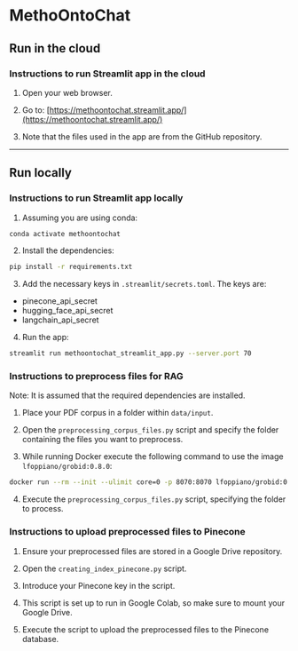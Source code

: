 # MethoOntoChat

## Run in the cloud

### Instructions to run Streamlit app in the cloud

1) Open your web browser.

2) Go to: [https://methoontochat.streamlit.app/](https://methoontochat.streamlit.app/)

3) Note that the files used in the app are from the GitHub repository.

---

## Run locally

### Instructions to run Streamlit app locally

1) Assuming you are using conda:
```bash
conda activate methoontochat
```

2) Install the dependencies:
```bash
pip install -r requirements.txt
```

3) Add the necessary keys in `.streamlit/secrets.toml`. The keys are:
* pinecone_api_secret
* hugging_face_api_secret
* langchain_api_secret

4) Run the app:
```bash
streamlit run methoontochat_streamlit_app.py --server.port 70
```

### Instructions to preprocess files for RAG
Note: It is assumed that the required dependencies are installed.

1) Place your PDF corpus in a folder within `data/input`.

2) Open the `preprocessing_corpus_files.py` script and specify the folder containing the files you want to preprocess.

3) While running Docker execute the following command to use the image `lfoppiano/grobid:0.8.0`:
```bash
docker run --rm --init --ulimit core=0 -p 8070:8070 lfoppiano/grobid:0.8.0
```

4) Execute the `preprocessing_corpus_files.py` script, specifying the folder to process.

### Instructions to upload preprocessed files to Pinecone

1) Ensure your preprocessed files are stored in a Google Drive repository.

2) Open the `creating_index_pinecone.py` script.

3) Introduce your Pinecone key in the script.

4) This script is set up to run in Google Colab, so make sure to mount your Google Drive.

5) Execute the script to upload the preprocessed files to the Pinecone database.
